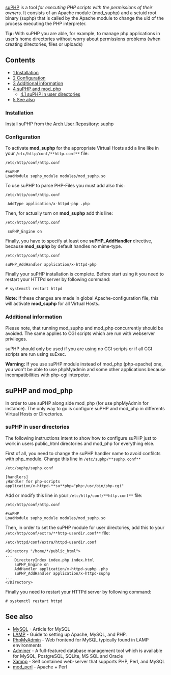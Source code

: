 [suPHP](http://www.suphp.org/Home.html) is a tool *for executing PHP scripts with the permissions of their owners*. It consists of an Apache module (mod_suphp) and a setuid root binary (suphp) that is called by the Apache module to change the uid of the process executing the PHP interpreter.

**Tip:** With suPHP you are able, for example, to manage php applications in user's home directories without worry about permissions problems (when creating directories, files or uploads)

## Contents

*   [1 Installation](#Installation)
*   [2 Configuration](#Configuration)
*   [3 Additional information](#Additional_information)
*   [4 suPHP and mod_php](#suPHP_and_mod_php)
    *   [4.1 suPHP in user directories](#suPHP_in_user_directories)
*   [5 See also](#See_also)

### Installation

Install suPHP from the [Arch User Repository](/index.php/Arch_User_Repository "Arch User Repository"): [suphp](https://aur.archlinux.org/packages/suphp/)

### Configuration

To activate **mod_suphp** for the appropriate Virtual Hosts add a line like in your `/etc/http/conf/**http.conf**` file:

 `/etc/http/conf/http.conf` 
```
#suPHP
LoadModule suphp_module modules/mod_suphp.so

```

To use suPHP to parse PHP-Files you must add also this:

 `/etc/http/conf/http.conf` 
```
 AddType application/x-httpd-php .php

```

Then, for actually turn on **mod_suphp** add this line:

 `/etc/http/conf/http.conf` 
```
 suPHP_Engine on

```

Finally, you have to specify at least one **suPHP_AddHandler** directive, because **mod_suphp** by default handles no mime-type.

 `/etc/http/conf/http.conf` 
```
suPHP_AddHandler application/x-httpd-php

```

Finally your suPHP installation is complete. Before start using it you need to restart your HTTPd server by following command:

```
# systemctl restart httpd

```

**Note:** If these changes are made in global Apache-configuration file, this will activate **mod_suphp** for all Virtual Hosts..

### Additional information

Please note, that running mod_suphp and mod_php concurrently should be avoided. The same applies to CGI scripts which are run with webserver privileges.

suPHP should only be used if you are using no CGI scripts or if all CGI scripts are run using suExec.

**Warning:** If you use suPHP module instead of mod_php (php-apache) one, you won't be able to use phpMyadmin and some other applications because incompatibilities with php-cgi interpeter.

## suPHP and mod_php

In order to use suPHP along side mod_php (for use phpMyAdmin for instance). The only way to go is configure suPHP and mod_php in differents Virtual Hosts or Directories.

### suPHP in user directories

The following instructions intent to show how to configure suPHP just to work in users public_html directories and mod_php for everything else.

First of all, you need to change the suPHP handler name to avoid confilcts with php_module. Change this line in `/etc/suphp/**suphp.conf**`

 `/etc/suphp/suphp.conf` 
```
[handlers]
;Handler for php-scripts
application/x-httpd-**su**php="php:/usr/bin/php-cgi"

```

Add or modify this line in your `/etc/http/conf/**http.conf**` file:

 `/etc/http/conf/http.conf` 
```
#suPHP
LoadModule suphp_module modules/mod_suphp.so

```

Then, in order to set the suPHP module for user directories, add this to your `/etc/http/conf/extra/**http-userdir.conf**` file:

 `/etc/httpd/conf/extra/httpd-userdir.conf` 
```
<Directory "/home/*/public_html">
...
    DirectoryIndex index.php index.html
    suPHP_Engine on
    AddHandler application/x-httpd-suphp .php
    suPHP_AddHandler application/x-httpd-suphp
...
</Directory>

```

Finally you need to restart your HTTPd server by following command:

```
# systemctl restart httpd

```

## See also

*   [MySQL](/index.php/MySQL "MySQL") - Article for MySQL
*   [LAMP](/index.php/LAMP "LAMP") - Guide to setting up Apache, MySQL, and PHP.
*   [PhpMyAdmin](/index.php/PhpMyAdmin "PhpMyAdmin") - Web frontend for MySQL typically found in LAMP environments
*   [Adminer](/index.php/Adminer "Adminer") - A full-featured database management tool which is available for MySQL, PostgreSQL, SQLite, MS SQL and Oracle
*   [Xampp](/index.php/Xampp "Xampp") - Self contained web-server that supports PHP, Perl, and MySQL
*   [mod_perl](/index.php/Mod_perl "Mod perl") - Apache + Perl